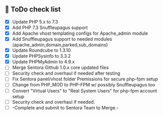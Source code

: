## 📑 ToDo check list
- [x]  Update PHP 5.x to 7.3
- [x]  Add PHP 7.3 Snuffleupagus support
- [x]  Add Apache vhost templating configs for Apache_admin module
- [x]  Add Snuffleupagus support to needed modules (apache_admin,domain,parked,sub_domains)
- [x]  Update Roundcube to 1.3.10
- [x]  Update PHPSysinfo to 3.3.2
- [x]  Update PHPMyAdmin to 4.9.x
- [ ]  Merge Sentora Github 1.0.x core updated files
- [ ]  Security check and overhaul if needed after testing
- [ ]  Fix Sentora panel/vhost folder Premissions for secure php-fpm setup
- [ ]  Change from PHP_MOD to PHP-FPM w/ possibly Snuffleupagus too
- [ ]  Convert "Virtual Users" to "Real System Users" for php-fpm account setup
- [ ]  Security check and overhaul if needed.
- [ ]  -Complete and submit to Sentora Team to Merge.-
